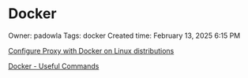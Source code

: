 # Docker

Owner: padowla
Tags: docker
Created time: February 13, 2025 6:15 PM

[Configure Proxy with Docker on Linux distributions](Docker%2019980464369a8023a135e5bbdebc8214/Configure%20Proxy%20with%20Docker%20on%20Linux%20distributions%2019980464369a803ca193cec890c73c72.md)

[Docker - Useful Commands](Docker%2019980464369a8023a135e5bbdebc8214/Docker%20-%20Useful%20Commands%201b680464369a80719511df071d429f91.md)